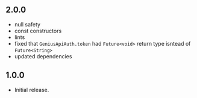 ## 2.0.0

- null safety
- const constructors
- lints
- fixed that `GeniusApiAuth.token` had `Future<void>` return type isntead of `Future<String>`
- updated dependencies

## 1.0.0

- Initial release.
